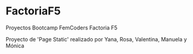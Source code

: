 # FactoriaF5
Proyectos Bootcamp FemCoders Factoria F5

Proyecto de 'Page Static' realizado por Yana, Rosa, Valentina, Manuela y Mónica
